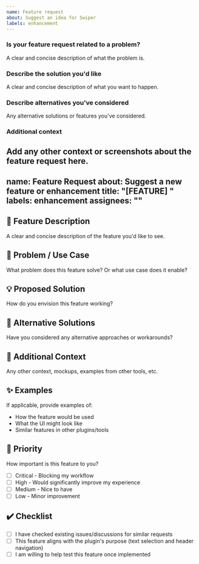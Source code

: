 ```yaml
---
name: Feature request
about: Suggest an idea for Swiper
labels: enhancement
---
```


### Is your feature request related to a problem?
A clear and concise description of what the problem is.

### Describe the solution you'd like
A clear and concise description of what you want to happen.

### Describe alternatives you've considered
Any alternative solutions or features you've considered.

### Additional context
Add any other context or screenshots about the feature request here.
---
name: Feature Request
about: Suggest a new feature or enhancement
title: "[FEATURE] "
labels: enhancement
assignees: ""
---

## 🚀 Feature Description

A clear and concise description of the feature you'd like to see.

## 🤔 Problem / Use Case

What problem does this feature solve? Or what use case does it enable?

## 💡 Proposed Solution

How do you envision this feature working?

## 🎨 Alternative Solutions

Have you considered any alternative approaches or workarounds?

## 📝 Additional Context

Any other context, mockups, examples from other tools, etc.

## ✨ Examples

If applicable, provide examples of:

- How the feature would be used
- What the UI might look like
- Similar features in other plugins/tools

## 🎯 Priority

How important is this feature to you?

- [ ] Critical - Blocking my workflow
- [ ] High - Would significantly improve my experience
- [ ] Medium - Nice to have
- [ ] Low - Minor improvement

## ✔️ Checklist

- [ ] I have checked existing issues/discussions for similar requests
- [ ] This feature aligns with the plugin's purpose (text selection and header navigation)
- [ ] I am willing to help test this feature once implemented
